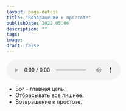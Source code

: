 ```yaml
---
layout: page-detail
title: "Возвращение к простоте"
publishDate: 2022.05.06
description: ""
tags:
image:
draft: false
---
```


<audio title="2022.05.06 - Возвращение к простоте.mp3" src="/upload/iblock/eaf/eaff3944b68f0b0d415cfcc9999d7231.mp3" controls=""></audio>

* Бог - главная цель.
* Отбрасывать все лишнее.
* Возвращение к простоте.

  
